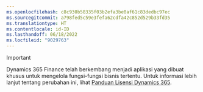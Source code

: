 ```yaml
---
ms.openlocfilehash: c8c930b58335f03b2efa3be0af61c83dedbc97ec
ms.sourcegitcommit: a798fed5c59e3fefa62cdfa42c852d529b33fd35
ms.translationtype: HT
ms.contentlocale: id-ID
ms.lasthandoff: 06/18/2022
ms.locfileid: "9029763"
---
```

> [!IMPORTANT]
> Dynamics 365 Finance telah berkembang menjadi aplikasi yang dibuat khusus untuk mengelola fungsi-fungsi bisnis tertentu. Untuk informasi lebih lanjut tentang perubahan ini, lihat [Panduan Lisensi Dynamics 365](https://mbs.microsoft.com/Files/public/365/Dynamics365LicensingGuide.pdf).
 
